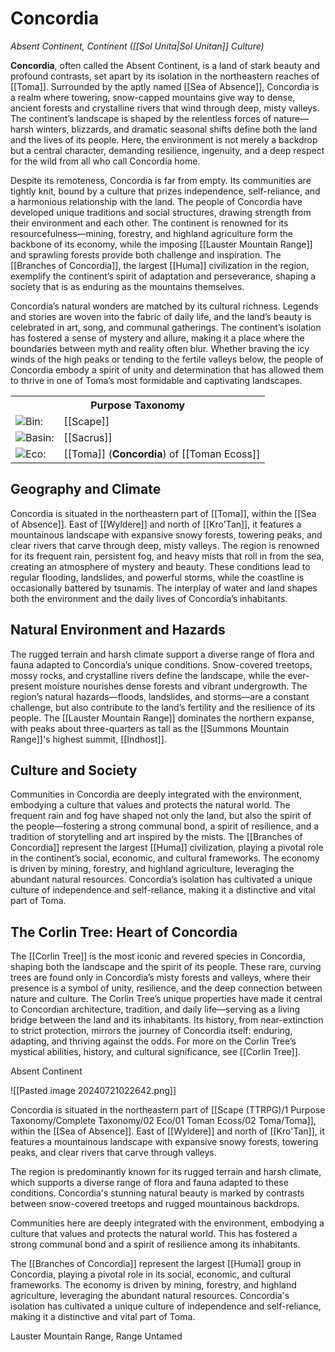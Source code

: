 <!-- wiki-header-section:start -->
# Concordia
_Absent Continent, Continent ([[Sol Unita|Sol Unitan]] Culture)_

**Concordia**, often called the Absent Continent, is a land of stark beauty and profound contrasts, set apart by its isolation in the northeastern reaches of [[Toma]]. Surrounded by the aptly named [[Sea of Absence]], Concordia is a realm where towering, snow-capped mountains give way to dense, ancient forests and crystalline rivers that wind through deep, misty valleys. The continent’s landscape is shaped by the relentless forces of nature—harsh winters, blizzards, and dramatic seasonal shifts define both the land and the lives of its people. Here, the environment is not merely a backdrop but a central character, demanding resilience, ingenuity, and a deep respect for the wild from all who call Concordia home.

Despite its remoteness, Concordia is far from empty. Its communities are tightly knit, bound by a culture that prizes independence, self-reliance, and a harmonious relationship with the land. The people of Concordia have developed unique traditions and social structures, drawing strength from their environment and each other. The continent is renowned for its resourcefulness—mining, forestry, and highland agriculture form the backbone of its economy, while the imposing [[Lauster Mountain Range]] and sprawling forests provide both challenge and inspiration. The [[Branches of Concordia]], the largest [[Huma]] civilization in the region, exemplify the continent’s spirit of adaptation and perseverance, shaping a society that is as enduring as the mountains themselves.

Concordia’s natural wonders are matched by its cultural richness. Legends and stories are woven into the fabric of daily life, and the land’s beauty is celebrated in art, song, and communal gatherings. The continent’s isolation has fostered a sense of mystery and allure, making it a place where the boundaries between myth and reality often blur. Whether braving the icy winds of the high peaks or tending to the fertile valleys below, the people of Concordia embody a spirit of unity and determination that has allowed them to thrive in one of Toma’s most formidable and captivating landscapes.
<!-- wiki-header-section:end -->


<!-- taxonomy-table-section:start -->
<div class="taxonomy-table">
  <table>
    <tr>
      <th colspan="3">Purpose Taxonomy</th>
    </tr>
    <tr>
      <td class="taxon-label"><img src="svg/bin.svg" class="taxon-icon">Bin:</td>
      <td class="taxon-content" colspan="2">[[Scape]]</td>
    </tr>
    <tr>
      <td class="taxon-label"><img src="svg/basin.svg" class="taxon-icon">Basin:</td>
      <td class="taxon-content" colspan="2">[[Sacrus]]</td>
    </tr>
    <tr>
      <td class="taxon-label"><img src="svg/eco.svg" class="taxon-icon">Eco:</td>
      <td class="taxon-content" colspan="2">[[Toma]] (<strong>Concordia</strong>) of [[Toman Ecoss]]</td>
    </tr>
  </table>
</div>
<!-- taxonomy-table-section:end -->

## Geography and Climate

Concordia is situated in the northeastern part of [[Toma]], within the [[Sea of Absence]]. East of [[Wyldere]] and north of [[Kro'Tan]], it features a mountainous landscape with expansive snowy forests, towering peaks, and clear rivers that carve through deep, misty valleys. The region is renowned for its frequent rain, persistent fog, and heavy mists that roll in from the sea, creating an atmosphere of mystery and beauty. These conditions lead to regular flooding, landslides, and powerful storms, while the coastline is occasionally battered by tsunamis. The interplay of water and land shapes both the environment and the daily lives of Concordia’s inhabitants.


## Natural Environment and Hazards

The rugged terrain and harsh climate support a diverse range of flora and fauna adapted to Concordia’s unique conditions. Snow-covered treetops, mossy rocks, and crystalline rivers define the landscape, while the ever-present moisture nourishes dense forests and vibrant undergrowth. The region’s natural hazards—floods, landslides, and storms—are a constant challenge, but also contribute to the land’s fertility and the resilience of its people. The [[Lauster Mountain Range]] dominates the northern expanse, with peaks about three-quarters as tall as the [[Summons Mountain Range]]'s highest summit, [[Indhost]].


## Culture and Society

Communities in Concordia are deeply integrated with the environment, embodying a culture that values and protects the natural world. The frequent rain and fog have shaped not only the land, but also the spirit of the people—fostering a strong communal bond, a spirit of resilience, and a tradition of storytelling and art inspired by the mists. The [[Branches of Concordia]] represent the largest [[Huma]] civilization, playing a pivotal role in the continent’s social, economic, and cultural frameworks. The economy is driven by mining, forestry, and highland agriculture, leveraging the abundant natural resources. Concordia’s isolation has cultivated a unique culture of independence and self-reliance, making it a distinctive and vital part of Toma.


## The Corlin Tree: Heart of Concordia

The [[Corlin Tree]] is the most iconic and revered species in Concordia, shaping both the landscape and the spirit of its people. These rare, curving trees are found only in Concordia’s misty forests and valleys, where their presence is a symbol of unity, resilience, and the deep connection between nature and culture. The Corlin Tree’s unique properties have made it central to Concordian architecture, tradition, and daily life—serving as a living bridge between the land and its inhabitants. Its history, from near-extinction to strict protection, mirrors the journey of Concordia itself: enduring, adapting, and thriving against the odds. For more on the Corlin Tree’s mystical abilities, history, and cultural significance, see [[Corlin Tree]].

<!-- not-for-live-publishing:start -->
<!-- obsidian-pull:start -->
Absent Continent



![[Pasted image 20240721022642.png]]


Concordia is situated in the northeastern part of [[Scape (TTRPG)/1 Purpose Taxonomy/Complete Taxonomy/02 Eco/01 Toman Ecoss/02 Toma/Toma]], within the [[Sea of Absence]]. East of [[Wyldere]] and north of [[Kro'Tan]], it features a mountainous landscape with expansive snowy forests, towering peaks, and clear rivers that carve through valleys.

The region is predominantly known for its rugged terrain and harsh climate, which supports a diverse range of flora and fauna adapted to these conditions. Concordia's stunning natural beauty is marked by contrasts between snow-covered treetops and rugged mountainous backdrops.

Communities here are deeply integrated with the environment, embodying a culture that values and protects the natural world. This has fostered a strong communal bond and a spirit of resilience among its inhabitants.

The [[Branches of Concordia]] represent the largest [[Huma]] group in Concordia, playing a pivotal role in its social, economic, and cultural frameworks. The economy is driven by mining, forestry, and highland agriculture, leveraging the abundant natural resources. Concordia's isolation has cultivated a unique culture of independence and self-reliance, making it a distinctive and vital part of Toma.

Lauster Mountain Range, Range Untamed
<!-- obsidian-pull:end -->
<!-- not-for-live-publishing:end -->